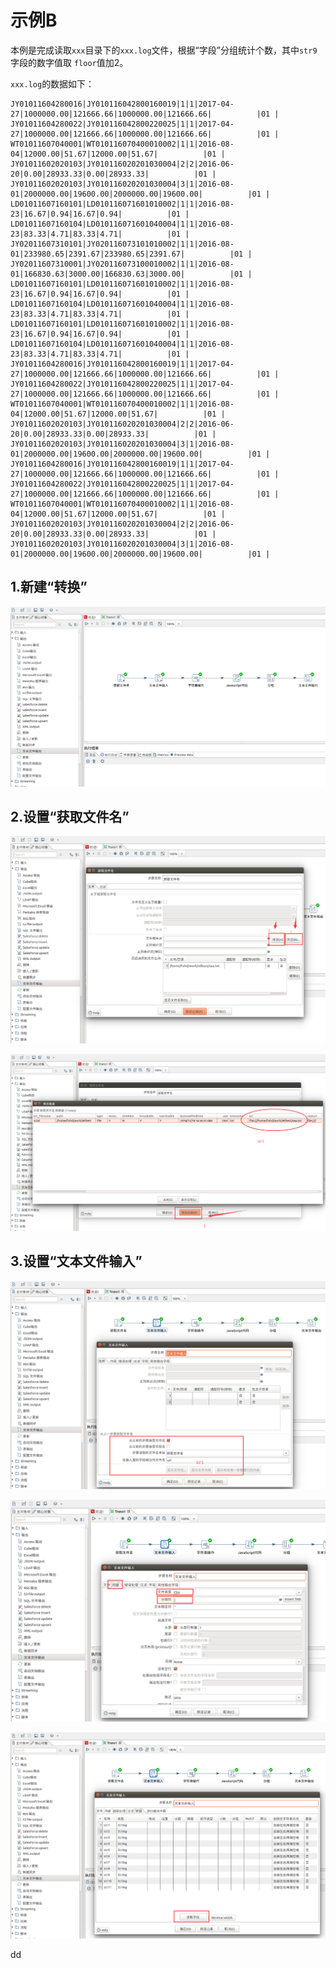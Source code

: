 示例B
================================================================================
本例是完成读取`xxx`目录下的`xxx.log`文件，根据“字段”分组统计个数，其中`str9`字段的数字值取
`floor`值加2。

`xxx.log`的数据如下：
```
JY01011604280016|JY010116042800160019|1|1|2017-04-27|1000000.00|121666.66|1000000.00|121666.66|          |01 |
JY01011604280022|JY010116042800220025|1|1|2017-04-27|1000000.00|121666.66|1000000.00|121666.66|          |01 |
WT01011607040001|WT010116070400010002|1|1|2016-08-04|12000.00|51.67|12000.00|51.67|          |01 |
JY01011602020103|JY010116020201030004|2|2|2016-06-20|0.00|28933.33|0.00|28933.33|          |01 |
JY01011602020103|JY010116020201030004|3|1|2016-08-01|2000000.00|19600.00|2000000.00|19600.00|          |01 |
LD01011607160101|LD010116071601010002|1|1|2016-08-23|16.67|0.94|16.67|0.94|          |01 |
LD01011607160104|LD010116071601040004|1|1|2016-08-23|83.33|4.71|83.33|4.71|          |01 |
JY02011607310101|JY020116073101010002|1|1|2016-08-01|233980.65|2391.67|233980.65|2391.67|          |01 |
JY02011607310001|JY020116073100010002|1|1|2016-08-01|166830.63|3000.00|166830.63|3000.00|          |01 |
LD01011607160101|LD010116071601010002|1|1|2016-08-23|16.67|0.94|16.67|0.94|          |01 |
LD01011607160104|LD010116071601040004|1|1|2016-08-23|83.33|4.71|83.33|4.71|          |01 |
LD01011607160101|LD010116071601010002|1|1|2016-08-23|16.67|0.94|16.67|0.94|          |01 |
LD01011607160104|LD010116071601040004|1|1|2016-08-23|83.33|4.71|83.33|4.71|          |01 |
JY01011604280016|JY010116042800160019|1|1|2017-04-27|1000000.00|121666.66|1000000.00|121666.66|          |01 |
JY01011604280022|JY010116042800220025|1|1|2017-04-27|1000000.00|121666.66|1000000.00|121666.66|          |01 |
WT01011607040001|WT010116070400010002|1|1|2016-08-04|12000.00|51.67|12000.00|51.67|          |01 |
JY01011602020103|JY010116020201030004|2|2|2016-06-20|0.00|28933.33|0.00|28933.33|          |01 |
JY01011602020103|JY010116020201030004|3|1|2016-08-01|2000000.00|19600.00|2000000.00|19600.00|          |01 |
JY01011604280016|JY010116042800160019|1|1|2017-04-27|1000000.00|121666.66|1000000.00|121666.66|          |01 |
JY01011604280022|JY010116042800220025|1|1|2017-04-27|1000000.00|121666.66|1000000.00|121666.66|          |01 |
WT01011607040001|WT010116070400010002|1|1|2016-08-04|12000.00|51.67|12000.00|51.67|          |01 |
JY01011602020103|JY010116020201030004|2|2|2016-06-20|0.00|28933.33|0.00|28933.33|          |01 |
JY01011602020103|JY010116020201030004|3|1|2016-08-01|2000000.00|19600.00|2000000.00|19600.00|          |01 |
```

## 1.新建“转换”

![转换3](img/22.png)

## 2.设置“获取文件名”

![设置获取文件名1](img/23.png)

![设置获取文件名1](img/24.png)

## 3.设置“文本文件输入”

![设置文本文件输入1](img/25.png)

![设置文本文件输入2](img/26.png)

![设置文本文件输入3](img/27.png)





































dd
